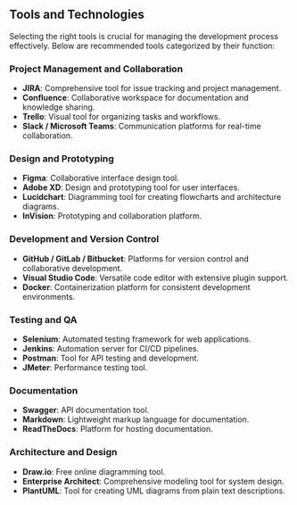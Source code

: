 ## Tools and Technologies

Selecting the right tools is crucial for managing the development process effectively. Below are recommended tools categorized by their function:

### **Project Management and Collaboration**

- **JIRA**: Comprehensive tool for issue tracking and project management.
- **Confluence**: Collaborative workspace for documentation and knowledge sharing.
- **Trello**: Visual tool for organizing tasks and workflows.
- **Slack / Microsoft Teams**: Communication platforms for real-time collaboration.

### **Design and Prototyping**

- **Figma**: Collaborative interface design tool.
- **Adobe XD**: Design and prototyping tool for user interfaces.
- **Lucidchart**: Diagramming tool for creating flowcharts and architecture diagrams.
- **InVision**: Prototyping and collaboration platform.

### **Development and Version Control**

- **GitHub / GitLab / Bitbucket**: Platforms for version control and collaborative development.
- **Visual Studio Code**: Versatile code editor with extensive plugin support.
- **Docker**: Containerization platform for consistent development environments.

### **Testing and QA**

- **Selenium**: Automated testing framework for web applications.
- **Jenkins**: Automation server for CI/CD pipelines.
- **Postman**: Tool for API testing and development.
- **JMeter**: Performance testing tool.

### **Documentation**

- **Swagger**: API documentation tool.
- **Markdown**: Lightweight markup language for documentation.
- **ReadTheDocs**: Platform for hosting documentation.

### **Architecture and Design**

- **Draw.io**: Free online diagramming tool.
- **Enterprise Architect**: Comprehensive modeling tool for system design.
- **PlantUML**: Tool for creating UML diagrams from plain text descriptions.